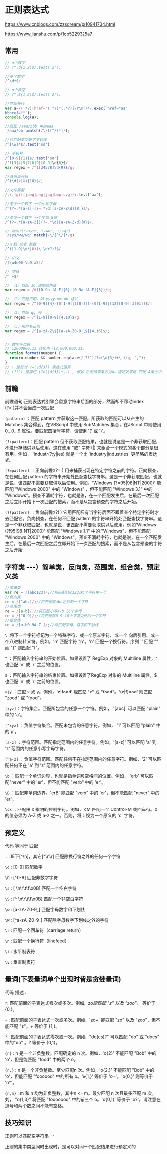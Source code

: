 
# 正则表达式

<https://www.cnblogs.com/zzsdream/p/10941734.html>

<https://www.jianshu.com/p/1cb5229325a7>

## 常用

```javascript
// n个数字
// /^\d{1,2}$/.test('2');

//多个数字
/^\d+$/

// n个非空
// /^\S{1,2}$/.test('2');

//匹配多行
var a=/(.*?)(href="(.*?)"(.*?)[\r\n])*/.exec(`href="aa"
bbhref=""`);
console.log(a);

//匹配 /aaa/bbb 中的aaa
'/aaa/bb'.match(/\/([^/]*)/);

//只匹配英文数字下划线
/^[\w]*$/.test('sd')

// 手机号
/^[0-9]{11}$/.test('sa')
/^1[3|4|5|7|8|9][0-9]\d{8}$/
var regex = /^1[34578]\d{9}$/g;

//身份证号码
/^(\d|x|X){18}$/;

//文件类型
/.\.(gif|jpeg|png|jpg|bmp|svg)/i.test('aa');

//至少一个数字 一个小写字母
/^(?=.*[a-z])(?=.*\d)[a-zA-Z\d]{8,}$/;

//至少一个数字 一个字母 8位
/^(?=.*[a-zA-Z])(?=.*\d)[a-zA-Z\d]{8}$/;

// 输出:["/sys", "/ww", "/wq"]
'/sys/ww/wq'.match(/\/[^\/]*/g)

//小数 或者 整数
/^([1-9]\d*|0)(\.\d+?)?$/

// 中文
/[\u4e00-\u9fa5]/

// 空格
/^ +$/

// （1）匹配 16 进制颜色值
var regex = /#([0-9a-fA-F]{6}|[0-9a-fA-F]{3})/g;

// （2）匹配日期，如 yyyy-mm-dd 格式
var regex = /^[0-9]{4}-(0[1-9]|1[0-2])-(0[1-9]|[12][0-9]|3[01])$/;

// （3）匹配 qq 号
var regex = /^[1-9][0-9]{4,10}$/g;

// （5）用户名正则
var regex = /^[a-zA-Z\$][a-zA-Z0-9_\$]{4,16}$/;


// 数字千位符
// 12000000.11 转化为『12,000,000.11』
function format(number) {
  return number && number.replace(/(?!^)(?=(\d{3})+\.)/g, ",");
}
// + 是针对 ?=(\d{3}) 表达式运算
// (?!^) 是描述 (?=(\d{3})+\.) , 假如 后面结果集合为A。描述效果是 匹配 A集合中的非起始位置
```

## 前瞻

前瞻语句:正则表达式引擎会留意字符串后面的部分，然而却不移动index  
(?= )并不会当成一次匹配

`(pattern)` ：匹配 pattern 并获取这一匹配。所获取的匹配可以从产生的 Matches 集合得到，在VBScript 中使用 SubMatches 集合，在JScript 中则使用 0…0…9 属性。要匹配圆括号字符，请使用 '(' 或 ')'。

`(?:pattern)`：匹配 pattern 但不获取匹配结果，也就是说这是一个非获取匹配，不进行存储供以后使用。这在使用 "或" 字符 (|) 来组合一个模式的各个部分是很有用。例如， 'industr(?:y|ies) 就是一个比 'industry|industries' 更简略的表达式。

`(?=pattern)` ：正向前瞻:(?= )  用来捕获出现在特定字符之前的字符。正向预查，在任何匹配 pattern 的字符串开始处匹配查找字符串。这是一个非获取匹配，也就是说，该匹配不需要获取供以后使用。例如，'Windows (?=95|98|NT|2000)' 能匹配 "Windows 2000" 中的 "Windows" ，但不能匹配 "Windows 3.1" 中的 "Windows"。预查不消耗字符，也就是说，在一个匹配发生后，在最后一次匹配之后立即开始下一次匹配的搜索，而不是从包含预查的字符之后开始。

`(?!pattern)` ：负向前瞻:(?! )  它用匹配只有当字符后面不跟着某个特定字符时才去匹配它。负向预查，在任何不匹配 pattern 的字符串开始处匹配查找字符串。这是一个非获取匹配，也就是说，该匹配不需要获取供以后使用。例如'Windows (?!95|98|NT|2000)' 能匹配 "Windows 3.1" 中的 "Windows"，但不能匹配 "Windows 2000" 中的 "Windows"。预查不消耗字符，也就是说，在一个匹配发生后，在最后一次匹配之后立即开始下一次匹配的搜索，而不是从包含预查的字符之后开始

## 字符类 ---〉简单类，反向类，范围类，组合类，预定义类

```javascript
//简单类  
var re = /[abc123]/;//将匹配abc123这6个字符中一个  
//负向类  
re = /[^abc]/;//将匹配除abc之外的一个字符  
//范围类  
re = /[a-b]/;//将匹配小写a-b 26个字母  
re = /[^0-9]/;//将匹配除0-9 10个字符之处的一个字符  
//组合类  
re = /[a-b0-9A-Z_]/;//将匹配字母，数字和下划线  
```

`\` :将下一个字符标记为一个特殊字符、或一个原义字符、或一个 向后引用、或一个八进制转义符。例如，'n' 匹配字符 "n"。'n' 匹配一个换行符。序列 '\' 匹配 "" 而 "(" 则匹配 "("。

`^` ：匹配输入字符串的开始位置。如果设置了 RegExp 对象的 Multiline 属性，^ 也匹配 'n' 或 'r' 之后的位置。

`$` ：匹配输入字符串的结束位置。如果设置了RegExp 对象的 Multiline 属性，$ 也匹配 'n' 或 'r' 之前的位置。

`x|y` ：匹配 x 或 y。例如，'z|food' 能匹配 "z" 或 "food"。'(z|f)ood' 则匹配 "zood" 或 "food"。

`[xyz]`：字符集合。匹配所包含的任意一个字符。例如， '[abc]' 可以匹配 "plain" 中的 'a'。

`[^xyz]` ：负值字符集合。匹配未包含的任意字符。例如， '1' 可以匹配 "plain" 中的'p'。

`[a-z]` ：字符范围。匹配指定范围内的任意字符。例如，'[a-z]' 可以匹配 'a' 到 'z' 范围内的任意小写字母字符。

`[^a-z]` ：负值字符范围。匹配任何不在指定范围内的任意字符。例如，'2' 可以匹配任何不在 'a' 到 'z' 范围内的任意字符。

`\b` ：匹配一个单词边界，也就是指单词和空格间的位置。例如， 'erb' 可以匹配"never" 中的 'er'，但不能匹配 "verb" 中的 'er'。

`\B` ：匹配非单词边界。'erB' 能匹配 "verb" 中的 'er'，但不能匹配 "never" 中的 'er'。

`\cx` ：匹配由 x 指明的控制字符。例如， cM 匹配一个 Control-M 或回车符。x 的值必须为 A-Z 或 a-z 之一。否则，将 c 视为一个原义的 'c' 字符。

## 预定义

代码  等同于                  匹配

`.` :     IE下[^\n]，其它[^\n\r]  匹配除换行符之外的任何一个字符

`\d` :    [0-9]                   匹配数字

`\D` :    [^0-9]                  匹配非数字字符

`\s` :    [ \n\r\t\f\x0B]         匹配一个空白字符

`\S` :    [^ \n\r\t\f\x0B]        匹配一个非空白字符

`\w` :    [a-zA-Z0-9_]            匹配字母数字和下划线

`\W` :    [^a-zA-Z0-9_]           匹配除字母数字下划线之外的字符

`\r` :  匹配一个回车符（carriage return）

`\n` :  匹配一个换行符（linefeed）

`\t` : 水平制表符

`\v` :  垂直制表符

## 量词(下表量词单个出现时皆是贪婪量词)

代码  描述 :

`*`: 匹配前面的子表达式零次或多次。例如，zo*能匹配 "z" 以及 "zoo"。* 等价于{0,}。

`+` : 匹配前面的子表达式一次或多次。例如，'zo+' 能匹配 "zo" 以及 "zoo"，但不能匹配 "z"。+ 等价于 {1,}。

`?` : 匹配前面的子表达式零次或一次。例如，"do(es)?" 可以匹配 "do" 或 "does" 中的"do" 。? 等价于 {0,1}。

`{n}` : n 是一个非负整数。匹配确定的 n 次。例如，'o{2}' 不能匹配 "Bob" 中的 'o'，但是能匹配 "food" 中的两个 o。

`{n,}` : n 是一个非负整数。至少匹配n 次。例如，'o{2,}' 不能匹配 "Bob" 中的 'o'，但能匹配 "foooood" 中的所有 o。'o{1,}' 等价于 'o+'。'o{0,}' 则等价于 'o*'。

`{n,m}` : m 和 n 均为非负整数，其中n <= m。最少匹配 n 次且最多匹配 m 次。刘， "o{1,3}" 将匹配 "fooooood" 中的前三个 o。'o{0,1}' 等价于 'o?'。请注意在逗号和两个数之间不能有空格。

## 技巧知识

正则可以匹配空字符串 `''`

正则的集中类型同时出现时，是可以对同一个匹配结果进行预定义的

